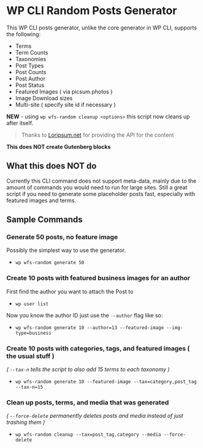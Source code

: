 # WP CLI Random Posts Generator

This WP CLI posts generator, unlike the core generator in WP CLI, supports the following:

* Terms
* Term Counts
* Taxonomies
* Post Types
* Post Counts
* Post Author
* Post Status
* Featured Images ( via picsum.photos )
* Image Download sizes
* Multi-site ( specify site id if necessary )

**NEW** - using `wp wfs-random cleanup <options>` this script now cleans up after itself.

> Thanks to [Loripsum.net](http://loripsum.net/) for providing the API for the content

**This does NOT create Gutenberg blocks**

## What this does NOT do
Currently this CLI command does not support meta-data, mainly due to the amount of commands you would need to run for large sites. Still a great script if you need to generate some placeholder posts fast, especially with featured images and terms.

 

## Sample Commands

### Generate 50 posts, no feature image
Possibly the simplest way to use the generator.
* `wp wfs-random generate 50`

### Create 10 posts with featured business images for an author
First find the author you want to attach the Post to
* `wp user list`

Now you know the author ID just use the `--author` flag like so:
* `wp wfs-random generate 10 --author=13 --featured-image --img-type=business`

### Create 10 posts with categories, tags, and featured images ( the usual stuff )
_( `--tax-n` tells the script to also add 15 terms to each taxonomy )_
* `wp wfs-random generate 10 --featured-image --tax=category,post_tag --tax-n=15`

### Clean up posts, terms, and media that was generated
_( `--force-delete` permanently deletes posts and media instead of just trashing them )_
* `wp wfs-random cleanup --tax=post_tag,category --media --force-delete`
 